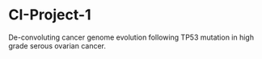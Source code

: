 # CI-Project-1
De-convoluting cancer genome evolution following TP53 mutation in high grade serous ovarian cancer.

